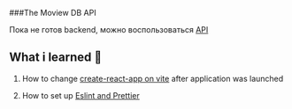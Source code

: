 ###The Moview DB API

Пока не готов backend, можно воспользоваться [API](https://developers.themoviedb.org/3/getting-started/introduction)



## What i learned 🧠

1. How to change [create-react-app on vite](https://cathalmacdonnacha.com/migrating-from-create-react-app-cra-to-vite) after application was launched 

2. How to set up [Eslint and Prettier](https://cathalmacdonnacha.com/setting-up-eslint-prettier-in-vitejs)

